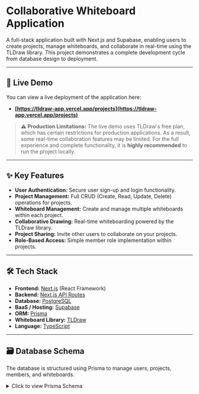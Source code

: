 # Collaborative Whiteboard Application

A full-stack application built with Next.js and Supabase, enabling users to create projects, manage whiteboards, and collaborate in real-time using the TLDraw library. This project demonstrates a complete development cycle from database design to deployment.

---

## 🚀 Live Demo

You can view a live deployment of the application here:

- **[https://tldraw-app.vercel.app/projects](https://tldraw-app.vercel.app/projects)**

> **⚠️ Production Limitations:**
> The live demo uses TLDraw's free plan, which has certain restrictions for production applications. As a result, some real-time collaboration features may be limited. For the full experience and complete functionality, it is **highly recommended** to run the project locally.

---

## ✨ Key Features

- **User Authentication:** Secure user sign-up and login functionality.
- **Project Management:** Full CRUD (Create, Read, Update, Delete) operations for projects.
- **Whiteboard Management:** Create and manage multiple whiteboards within each project.
- **Collaborative Drawing:** Real-time whiteboarding powered by the TLDraw library.
- **Project Sharing:** Invite other users to collaborate on your projects.
- **Role-Based Access:** Simple member role implementation within projects.

---

## 🛠️ Tech Stack

- **Frontend:** [Next.js](https://nextjs.org/) (React Framework)
- **Backend:** [Next.js API Routes](https://nextjs.org/docs/api-routes/introduction)
- **Database:** [PostgreSQL](https://www.postgresql.org/)
- **BaaS / Hosting:** [Supabase](https://supabase.io/)
- **ORM:** [Prisma](https://www.prisma.io/)
- **Whiteboard Library:** [TLDraw](https://tldraw.dev/)
- **Language:** [TypeScript](https://www.typescriptlang.org/)

---

## 🗃️ Database Schema

The database is structured using Prisma to manage users, projects, members, and whiteboards.

<details>
<summary>Click to view Prisma Schema</summary>

```prisma
generator client {
  provider = "prisma-client-js"
}

datasource db {
  provider = "postgresql"
  url      = env("DATABASE_URL")
}

model Project {
  id          String          @id @default(cuid())
  name        String
  description String?
  createdAt   DateTime        @default(now())
  updatedAt   DateTime        @updatedAt
  ownerId     String
  owner       User            @relation("ProjectOwner", fields: [ownerId], references: [id], onDelete: Cascade)
  members     ProjectMember[]
  whiteboards Whiteboard[]

  @@map("projects")
}

model User {
  id                 String   @id @default(cuid())
  username           String   @unique
  normalizedUsername String?  @unique
  createdAt          DateTime @default(now())
  updatedAt          DateTime @updatedAt

  ownedProjects Project[]       @relation("ProjectOwner")
  memberships   ProjectMember[]

  @@map("users")
}

model ProjectMember {
  id        String   @id @default(cuid())
  userId    String
  projectId String
  role      String   @default("member") // e.g., "admin", "member"
  joinedAt  DateTime @default(now())

  user    User    @relation(fields: [userId], references: [id], onDelete: Cascade)
  project Project @relation(fields: [projectId], references: [id], onDelete: Cascade)

  @@unique([userId, projectId])
  @@map("project_members")
}

model Whiteboard {
  id        String   @id @default(cuid())
  name      String
  content   String   @default("{}")
  projectId String
  createdAt DateTime @default(now())
  updatedAt DateTime @updatedAt
  data      Json?
  project Project @relation(fields: [projectId], references: [id], onDelete: Cascade)

  @@map("whiteboards")
}
```
<details>

## 🏁 Getting Started
Follow these instructions to set up and run the project on your local machine.

**Prerequisites**
Node.js (v18 or later)
npm or yarn
Git
A free Supabase account to host your PostgreSQL database.

**Installation & Setup**
Clone the repository:

bash
```
git clone https://github.com/SarthakNative/tldraw-app.git
Navigate to the project directory:
```
bash
```
cd tldraw-app
```

Install dependencies:

bash
```
npm install
```

Set up environment variables:

Create a .env.local file by copying the example file:

bash
```cp .env.example .env.local
```
Open .env.local and fill in the required values:

env
# Get this from your Supabase project -> Project Settings -> Database -> Connection string
DATABASE_URL="postgresql://postgres:[YOUR-PASSWORD]@[HOST]:5432/postgres"

# A strong, random string for signing authentication tokens.
# You can generate one here: https://www.lastpass.com/features/password-generator
JWT_SECRET="YOUR_SUPER_SECRET_JWT_KEY"
Sync the database schema:

This command generates the Prisma Client based on your schema.
bash
npx prisma generate
This command pushes your schema changes to the database, creating the tables.
bash
npx prisma db push
Run the development server:

bash
npm run dev
Open the application:
Visit http://localhost:3000 in your browser.

## 🧪 How to Test
Follow this user flow to test all core functionalities of the application:

1. Authentication: Navigate to the root URL. You will be redirected to the login page. Create a new user account and log in.
2. Project Dashboard: After logging in, you will land on the /projects dashboard.
3. Project CRUD:
4. Create a new project.
5. Edit its name and description.
6. Delete a project to confirm functionality.
7. Whiteboard CRUD:
8. Click on a project to open it.
9. Inside a project, create one or more whiteboards.
10. Perform update and delete operations on the whiteboards.

11. Drawing:
Open a whiteboard.
Use the drawing tools to create content on the canvas. Your changes should save automatically.
Collaboration:
Use the "Share" feature within a project to invite another registered user.
Log out of your current account.
Log in as the invited user. You should now see the shared project on their dashboard.

## 👤 Author
Sarthak
GitHub: @SarthakNative